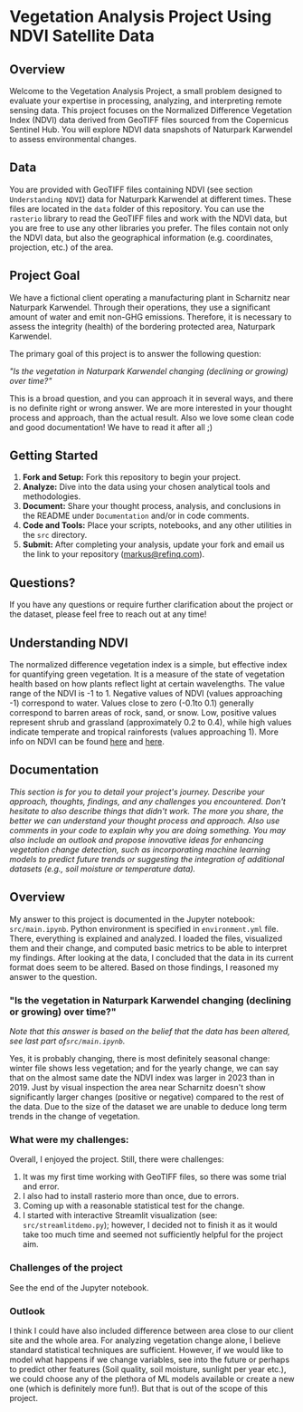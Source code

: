 # Vegetation Analysis Project Using NDVI Satellite Data

## Overview

Welcome to the Vegetation Analysis Project, a small problem designed to evaluate
your expertise in processing, analyzing, and interpreting remote sensing data. This
project focuses on the Normalized Difference Vegetation Index (NDVI) data derived from
GeoTIFF files sourced from the Copernicus Sentinel Hub. You will explore NDVI data
snapshots of Naturpark Karwendel to assess environmental changes.

## Data

You are provided with GeoTIFF files containing NDVI (see section `Understanding NDVI`)
data for Naturpark Karwendel at different times. These files are located in the `data`
folder of this repository. You can use the `rasterio` library to read the GeoTIFF files
and work with the NDVI data, but you are free to use any other libraries you prefer. The
files contain not only the NDVI data, but also the geographical information (e.g.
coordinates, projection, etc.) of the area.

## Project Goal

We have a fictional client operating a manufacturing plant in Scharnitz near Naturpark
Karwendel. Through their operations, they use a significant amount of water and emit
non-GHG emissions. Therefore, it is necessary to assess the integrity (health) of the
bordering protected area, Naturpark Karwendel.

The primary goal of this project is to answer the following question:

_"Is the vegetation in Naturpark Karwendel changing (declining or growing) over time?"_

This is a broad question, and you can approach it in several ways, and there is no
definite right or wrong answer. We are more interested in your thought process and
approach, than the actual result. Also we love some clean code and good documentation!
We have to read it after all ;)

## Getting Started

1. **Fork and Setup:** Fork this repository to begin your project.
2. **Analyze:** Dive into the data using your chosen analytical tools and methodologies.
3. **Document:** Share your thought process, analysis, and conclusions in the README
   under `Documentation` and/or in code comments.
4. **Code and Tools:** Place your scripts, notebooks, and any other utilities in
   the `src` directory.
5. **Submit:** After completing your analysis, update your fork and email us the link to
   your repository (markus@refinq.com).

## Questions?

If you have any questions or require further clarification about the project or the
dataset, please feel free to reach out at any time!

## Understanding NDVI

The normalized difference vegetation index is a simple, but effective index for
quantifying green vegetation. It is a measure of the state of vegetation health based on
how plants reflect light at certain wavelengths. The value range of the NDVI is -1 to 1.
Negative values of NDVI (values approaching -1) correspond to water. Values close to
zero (-0.1to 0.1) generally correspond to barren areas of rock, sand, or snow. Low,
positive values represent shrub and grassland (approximately 0.2 to 0.4), while high
values indicate temperate and tropical rainforests (values approaching 1).
More info on NDVI can be
found [here](https://custom-scripts.sentinel-hub.com/sentinel-2/ndvi/)
and [here](https://eos.com/ndvi/).

## Documentation

_This section is for you to detail your project's journey. Describe your approach,
thoughts, findings, and any challenges you encountered. Don't hesitate to also describe
things that didn't work. The more you share, the better we can understand your thought
process and approach. Also use comments in your code to explain why you are doing
something. You may also include an outlook and propose innovative ideas for enhancing
vegetation change detection, such as incorporating machine learning models to predict
future trends or suggesting the integration of additional datasets
(e.g., soil moisture or temperature data)._

## Overview
My answer to this project is documented in the Jupyter notebook: `src/main.ipynb`. Python environment is specified in `environment.yml` file. There, everything is explained and analyzed. I loaded the files, visualized them and their change, and computed basic metrics to be able to interpret my findings. After looking at the data, I concluded that the data in its current format does seem to be altered. Based on those findings, I reasoned my answer to the question. 

### "Is the vegetation in Naturpark Karwendel changing (declining or growing) over time?"
_Note that this answer is based on the belief that the data has been altered, see last part of`src/main.ipynb`._

Yes, it is probably changing, there is most definitely seasonal change: winter file shows less vegetation; and for the yearly change, we can say that on the almost same date the NDVI index was larger in 2023 than in 2019. Just by visual inspection the area near Scharnitz doesn't show significantly larger changes (positive or negative) compared to the rest of the data. Due to the size of the dataset we are unable to deduce long term trends in the change of vegetation.

### What were my challenges:
Overall, I enjoyed the project. Still, there were challenges:
1. It was my first time working with GeoTIFF files, so there was some trial and error.
2. I also had to install rasterio more than once, due to errors.
3. Coming up with a reasonable statistical test for the change.
4. I started with interactive Streamlit visualization (see: `src/streamlitdemo.py`); however, I decided not to finish it as it would take too much time and seemed not sufficiently helpful for the project aim.

### Challenges of the project
See the end of the Jupyter notebook.

### Outlook
I think I could have also included difference between area close to our client site and the whole area. For analyzing vegetation change alone, I believe standard statistical techniques are sufficient. However, if we would like to model what happens if we change variables, see into the future or perhaps to predict other features (Soil quality, soil moisture, sunlight per year etc.), we could choose any of the plethora of ML models available or create a new one (which is definitely more fun!). But that is out of the scope of this project.




